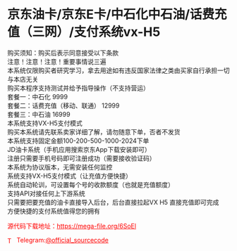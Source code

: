# 京东油卡/京东E卡/中石化中石油/话费充值（三网）/支付系统vx-H5

购买须知：购买后表示同意接受以下条款<br>注意！注意！注意！重要事情说三遍<br>本系统仅限购买者研究学习，拿去用途如有违反国家法律之类由买家自行承担一切与本店无关<br>购买本程序支持测试并给予指导操作（不支持营运）<br>套餐一：中石化 9999<br>套餐二：话费充值（移动、联通） 12999<br>套餐三：中石油 16999<br>本系统支持VX-H5支付模式<br>购买本系统请先联系卖家详细了解，请勿随意下单，否者不发货<br>本系统支持固定金额100-200-500-1000-2024下单<br>JD油卡系统（手机应用搜索京东App下载安装即可）<br>注册只需要手机号码即可注册成功（需要接收验证码）<br>本系统为协议版本，无需安装任何监控<br>系统支持VX-H5支付模式（让充值方便快捷）<br>系统自动轮训，可设置每个号的收款额度（也就是充值额度）<br>支持API对接任何上下游系统<br>只需要把要充值的油卡直接导入后台，后台直接拉起VX H5 直接充值即可完成<br>方便快捷的支付系统值得您的拥有<br>


<p style="color: red;">源代码下载地址：<a href="https://mega-file.org/6SoEl" style="color: red;">https://mega-file.org/6SoEl</a></p><p style="color: red;"><img src="https://cdn-icons-png.flaticon.com/512/2111/2111646.png" alt="Telegram Icon" style="width: 16px; vertical-align: middle; margin-right: 5px;">Telegram:<a href="https://t.me/official_sourcecode" style="color: red;">@official_sourcecode</a></p>